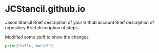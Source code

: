 # JCStancil.github.io

Jason Stancil
Brief description of your Github account
Brief description of repository
Brief description of steps

Modified some stuff to show the changes
```python
print("hello, World!")
```